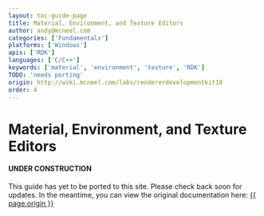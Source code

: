 ```yaml
---
layout: toc-guide-page
title: Material, Environment, and Texture Editors
author: andy@mcneel.com
categories: ['Fundamentals']
platforms: ['Windows']
apis: ['RDK']
languages: ['C/C++']
keywords: ['material', 'environment', 'texture', 'RDK']
TODO: 'needs porting'
origin: http://wiki.mcneel.com/labs/rendererdevelopmentkit10
order: 4
---
```



# Material, Environment, and Texture Editors

<div class="bs-callout bs-callout-danger">
  <h4>UNDER CONSTRUCTION</h4>
  <p>This guide has yet to be ported to this site.  Please check back soon for updates.  
  In the meantime, you can view the original documentation here:
  <a href="{{ page.origin }}">{{ page.origin }}</a></p>
</div>
